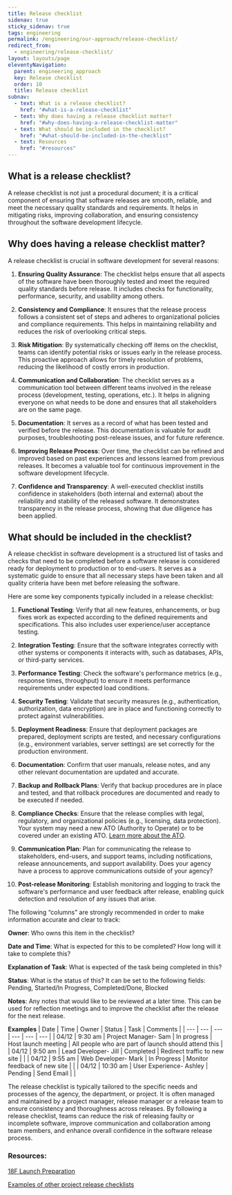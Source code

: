```yaml
---
title: Release checklist
sidenav: true
sticky_sidenav: true
tags: engineering
permalink: /engineering/our-approach/release-checklist/
redirect_from:
  - engineering/release-checklist/
layout: layouts/page
eleventyNavigation:
  parent: engineering_approach
  key: Release checklist
  order: 10
  title: Release checklist
subnav:
  - text: What is a release checklist?
    href: "#what-is-a-release-checklist"
  - text: Why does having a release checklist matter?
    href: "#why-does-having-a-release-checklist-matter"
  - text: What should be included in the checklist?
    href: "#what-should-be-included-in-the-checklist"
  - text: Resources
    href: "#resources"
---
```

## What is a release checklist?

A release checklist is not just a procedural document; it is a critical component of ensuring that software releases are smooth, reliable, and meet the necessary quality standards and requirements. It helps in mitigating risks, improving collaboration, and ensuring consistency throughout the software development lifecycle.

## Why does having a release checklist matter?

A release checklist is crucial in software development for several reasons:

1. **Ensuring Quality Assurance**: The checklist helps ensure that all aspects of the software have been thoroughly tested and meet the required quality standards before release. It includes checks for functionality, performance, security, and usability among others.

2.  **Consistency and Compliance**: It ensures that the release process follows a consistent set of steps and adheres to organizational policies and compliance requirements. This helps in maintaining reliability and reduces the risk of overlooking critical steps.

3.  **Risk Mitigation**: By systematically checking off items on the checklist, teams can identify potential risks or issues early in the release process. This proactive approach allows for timely resolution of problems, reducing the likelihood of costly errors in production.

4.  **Communication and Collaboration**: The checklist serves as a communication tool between different teams involved in the release process (development, testing, operations, etc.). It helps in aligning everyone on what needs to be done and ensures that all stakeholders are on the same page.

5.  **Documentation**: It serves as a record of what has been tested and verified before the release. This documentation is valuable for audit purposes, troubleshooting post-release issues, and for future reference.

6.  **Improving Release Process**: Over time, the checklist can be refined and improved based on past experiences and lessons learned from previous releases. It becomes a valuable tool for continuous improvement in the software development lifecycle.

7.  **Confidence and Transparency**: A well-executed checklist instills confidence in stakeholders (both internal and external) about the reliability and stability of the released software. It demonstrates transparency in the release process, showing that due diligence has been applied.



## What should be included in the checklist?

A release checklist in software development is a structured list of tasks and checks that need to be completed before a software release is considered ready for deployment to production or to end-users. It serves as a systematic guide to ensure that all necessary steps have been taken and all quality criteria have been met before releasing the software. 

Here are some key components typically included in a release checklist:

1.  **Functional Testing**: Verify that all new features, enhancements, or bug fixes work as expected according to the defined requirements and specifications. This also includes user experience/user acceptance testing. 

2.  **Integration Testing**: Ensure that the software integrates correctly with other systems or components it interacts with, such as databases, APIs, or third-party services.

3.  **Performance Testing**: Check the software's performance metrics (e.g., response times, throughput) to ensure it meets performance requirements under expected load conditions.

4.  **Security Testing**: Validate that security measures (e.g., authentication, authorization, data encryption) are in place and functioning correctly to protect against vulnerabilities.

5.  **Deployment Readiness**: Ensure that deployment packages are prepared, deployment scripts are tested, and necessary configurations (e.g., environment variables, server settings) are set correctly for the production environment.

6.  **Documentation**: Confirm that user manuals, release notes, and any other relevant documentation are updated and accurate.

7.  **Backup and Rollback Plans**: Verify that backup procedures are in place and tested, and that rollback procedures are documented and ready to be executed if needed.

8.  **Compliance Checks**: Ensure that the release complies with legal, regulatory, and organizational policies (e.g., licensing, data protection). Your system may need a new ATO (Authority to Operate) or to be covered under an existing ATO. [Learn more about the ATO](https://digital.gov/resources/an-introduction-to-ato/).

9.  **Communication Plan**: Plan for communicating the release to stakeholders, end-users, and support teams, including notifications, release announcements, and support availability. Does your agency have a process to approve communications outside of your agency?

10.  **Post-release Monitoring**: Establish monitoring and logging to track the software's performance and user feedback after release, enabling quick detection and resolution of any issues that arise.


The following “columns” are strongly recommended in order to make information accurate and clear to track:

**Owner**: Who owns this item in the checklist?

**Date and Time**: What is expected for this to be completed? How long will it take to complete this?

**Explanation of Task**: What is expected of the task being completed in this?

**Status**: What is the status of this? It can be set to the following fields: Pending, Started/In Progress, Completed/Done, Blocked

**Notes**: Any notes that would like to be reviewed at a later time. This can be used for reflection meetings and to improve the checklist after the release for the next release.

**Examples**
| Date | Time | Owner | Status | Task | Comments |
| --- | --- | --- | --- | --- | --- |
| 04/12 | 9:30 am | Project Manager- Sam | In progress | Host launch meeting | All people who are part of launch should attend this |
| 04/12 | 9:50 am | Lead Developer- Jill | Completed | Redirect traffic to new site | |
| 04/12 | 9:55 am | Web Developer- Mark | In Progress | Monitor feedback of new site | |
| 04/12 | 10:30 am | User Experience- Ashley | Pending | Send Email | |


The release checklist is typically tailored to the specific needs and processes of the agency, the department, or project. It is often managed and maintained by a project manager, release manager or a release team to ensure consistency and thoroughness across releases. By following a release checklist, teams can reduce the risk of releasing faulty or incomplete software, improve communication and collaboration among team members, and enhance overall confidence in the software release process.

### Resources:
[18F Launch Preparation](https://docs.google.com/document/d/1gJcvQ-o0DMEUY3m19KGPw8y6qFPvdX7FWC6OSlURRmM/edit)

[Examples of other project release checklists](https://drive.google.com/drive/folders/1zpBpZ9OjfHDuCJIrF8Uqzuu7VsdZ1s8-)
